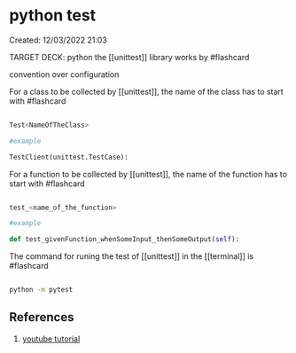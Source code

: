 # python test 
Created: 12/03/2022 21:03 

TARGET DECK: python 
the [[unittest]] library works by #flashcard

convention over configuration

  

For a class to be collected by [[unittest]], the name of the class has to start with #flashcard

```py

Test<NameOfTheClass>

#example

TestClient(unittest.TestCase):

```

  

For a function to be collected by [[unittest]], the name of the function has to start with #flashcard

```py

test_<name_of_the_function>

#example

def test_givenFunction_whenSomeInput_thenSomeOutput(self):

```

  

The command for runing the test of [[unittest]] in the [[terminal]] is #flashcard

```sh

python -m pytest

```



## References 
1. [youtube tutorial](https://youtu.be/eAPmXQ0dC7Q)